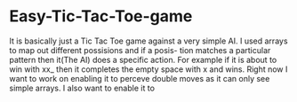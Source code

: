 Easy-Tic-Tac-Toe-game
=====================
 
It is basically just a Tic Tac Toe game against a very simple AI. I used arrays to map out different possisions and if a posis-
tion matches a particular pattern then it(The AI) does a specific action. For example if it is about to win with xx_ then it 
completes the empty space with x and wins. Right now I want to work on enabling it to perceve double moves as it can only see
simple arrays. I also want to enable it to 
